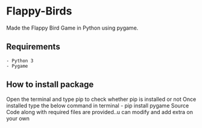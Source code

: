 # Flappy-Birds

Made the Flappy Bird Game in Python using pygame.

## Requirements
    - Python 3
    - Pygame

## How to install package
Open the terminal and type pip to check whether pip is installed or not
Once installed type the below command in terminal
    - pip install pygame
Source Code along with required files are provided..u can modify and add extra on your own
